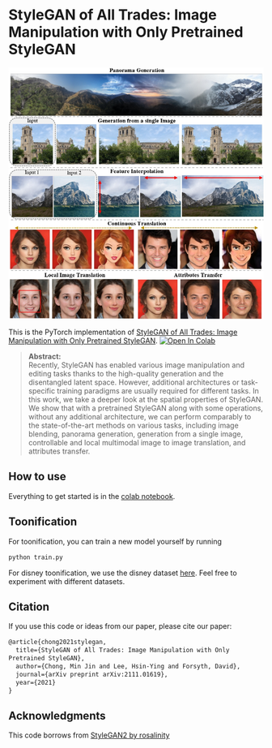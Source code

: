 # StyleGAN of All Trades: Image Manipulation with Only Pretrained StyleGAN
![](teaser.jpg)

This is the PyTorch implementation of [StyleGAN of All Trades: Image Manipulation with Only Pretrained StyleGAN](https://arxiv.org/abs/2111.01619). [![Open In Colab](https://colab.research.google.com/assets/colab-badge.svg)](https://colab.research.google.com/github/mchong6/SOAT/blob/main/infinity.ipynb)


>**Abstract:**<br>
Recently, StyleGAN has enabled various image manipulation and editing tasks thanks to the high-quality generation and the disentangled latent space. However, additional architectures or task-specific training paradigms are usually required for different tasks. In this work, we take a deeper look at the spatial properties of StyleGAN. We show that with a pretrained StyleGAN along with some operations, without any additional architecture, we can perform comparably to the state-of-the-art methods on various tasks, including image blending, panorama generation, generation from a single image, controllable and local multimodal image to image translation, and attributes transfer.


## How to use
Everything to get started is in the [colab notebook](https://colab.research.google.com/github/mchong6/SOAT/blob/main/infinity.ipynb).

## Toonification
For toonification, you can train a new model yourself by running
```bash
python train.py
```
For disney toonification, we use the disney dataset [here](https://github.com/justinpinkney/toonify). Feel free to experiment with different datasets.

## Citation
If you use this code or ideas from our paper, please cite our paper:
```
@article{chong2021stylegan,
  title={StyleGAN of All Trades: Image Manipulation with Only Pretrained StyleGAN},
  author={Chong, Min Jin and Lee, Hsin-Ying and Forsyth, David},
  journal={arXiv preprint arXiv:2111.01619},
  year={2021}
}
```

## Acknowledgments
This code borrows from [StyleGAN2 by rosalinity](https://github.com/rosinality/stylegan2-pytorch)
